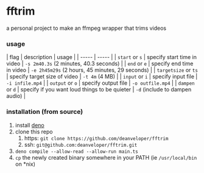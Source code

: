 # fftrim

a personal project to make an ffmpeg wrapper that trims videos

### usage

| flag | description | usage |
| ----- | ----- |
| `start` or `s` | specify start time in video | `-s 2m40.3s` (2 minutes, 40.3 seconds) |
| `end` or `e` | specify end time in video | `-e 2h45m29s` (2 hours, 45 minutes, 29 seconds) |
| `targetsize` or `ts` | specify target size of video | `-t 4m` (4 MB) |
| `input` or `i` | specify input file | `-i infile.mp4` |
| `output` or `o` | specify output file | `-o outfile.mp4` |
| `dampen` or `d` | specify if you want loud things to be quieter | `-d` (include to dampen audio) |

### installation (from source)

1. install [deno](https://deno.land/#installation)
2. clone this repo
   1. https: `git clone https://github.com/deanveloper/fftrim`
   2. ssh: `git@github.com:deanveloper/fftrim.git`
3. `deno compile --allow-read --allow-run main.ts`
4. `cp` the newly created binary somewhere in your PATH (ie `/usr/local/bin` on *nix)
